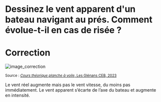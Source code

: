 ﻿# Dessinez le vent apparent d'un bateau navigant au prés. Comment évolue-t-il en cas de risée ?

# Correction

![image_correction](./images/risee.png)

<small>Source : [*Cours théorique planche à voile*, Les Glénans CEB, 2023](https://encadrementbenevole.glenans.asso.fr/wp-content/uploads/2023/07/Cours-theorique-PAV-Version-1.pdf) </small>

Le vent réel augmente mais pas le vent vitesse, du moins pas immédiatement. Le vent apparent s’écarte de l’axe du bateau et augmente en intensité.